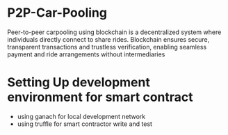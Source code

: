 # P2P-Car-Pooling
Peer-to-peer carpooling using blockchain is a decentralized system where individuals directly connect to share rides. Blockchain ensures secure, transparent transactions and trustless verification, enabling seamless payment and ride arrangements without intermediaries

# Setting Up development environment for smart contract
* using ganach for local development network
* using truffle for smart contractor write and test
